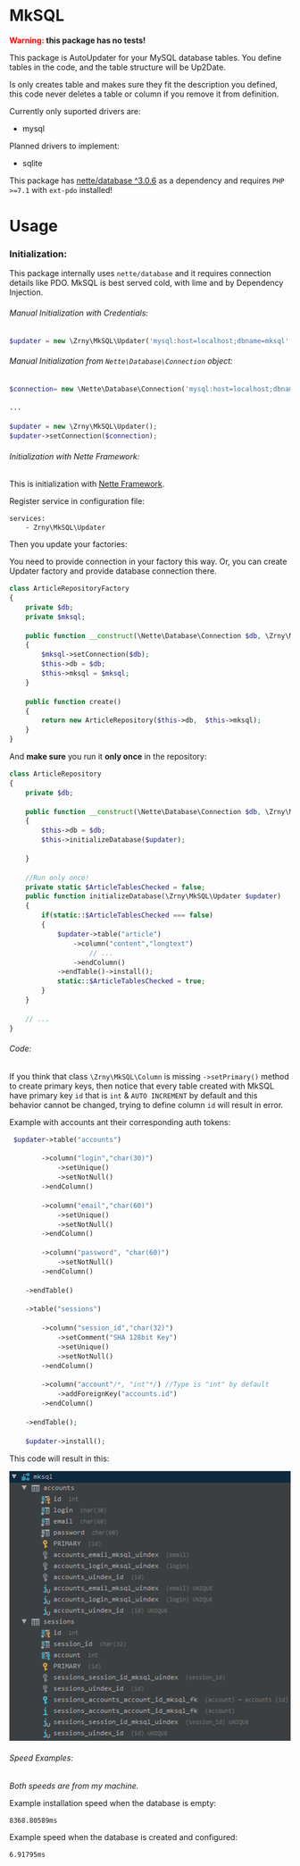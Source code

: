 # MkSQL 

**<span style="color:red;">Warning: </span> this package has no tests!**

This package is AutoUpdater for your MySQL database tables. You define tables 
in the code, and the table structure will be Up2Date.
 
Is only creates table and makes sure they fit the description you defined, 
this code never deletes a table or column if you remove it from definition. 
 
Currently only suported drivers are:
- mysql

Planned drivers to implement:
- sqlite 

This package has [nette/database ^3.0.6](https://github.com/nette/database) as a dependency and requires `PHP >=7.1` with `ext-pdo` installed!


# Usage

### Initialization:

This package internally uses `nette/database` and
it requires connection details like PDO. MkSQL is best 
served cold, with lime and by Dependency Injection.


###### Manual Initialization with Credentials:

```php
$updater = new \Zrny\MkSQL\Updater('mysql:host=localhost;dbname=mksql','root','');
```


###### Manual Initialization from `Nette\Database\Connection` object:

```php
$connection= new \Nette\Database\Connection('mysql:host=localhost;dbname=mksql','root','');

...

$updater = new \Zrny\MkSQL\Updater();
$updater->setConnection($connection);
```

###### Initialization with Nette Framework:

This is initialization with [Nette Framework](https://nette.org/).

Register service in configuration file:
```neon
services:
    - Zrny\MkSQL\Updater  
```

Then you update your factories:

You need to provide connection in your factory this way. 
Or, you can create Updater factory and provide database connection there.

```php  
class ArticleRepositoryFactory
{
    private $db;
    private $mksql;

    public function __construct(\Nette\Database\Connection $db, \Zrny\MkSQL\Updater $mksql)
    {
        $mksql->setConnection($db);
        $this->db = $db;
        $this->mksql = $mksql;
    }

    public function create()
    {
        return new ArticleRepository($this->db,  $this->mksql);
    }
}
```

And **make sure** you run it **only once** in the repository:

```php 
class ArticleRepository
{
    private $db;

    public function __construct(\Nette\Database\Connection $db, \Zrny\MkSQL\Updater $updater)
    {
        $this->db = $db;
        $this->initializeDatabase($updater);
   
    }

    //Run only once!
    private static $ArticleTablesChecked = false;
    public function initializeDatabase(\Zrny\MkSQL\Updater $updater)
    {
        if(static::$ArticleTablesChecked === false)
        {              
            $updater->table("article")
                ->column("content","longtext")
                    // ...
                ->endColumn()
            ->endTable()->install();
            static::$ArticleTablesChecked = true;
        }
    }
    
    // ...
}
``` 

###### Code:

If you think that class `\Zrny\MkSQL\Column` is missing `->setPrimary()` method to create primary keys,
then notice that every table created with MkSQL have primary key `id` 
that is `int` & `AUTO INCREMENT` by default and this behavior cannot 
be changed, trying to define column `id` will result in error.

Example with accounts ant their corresponding auth tokens: 

```php   
 $updater->table("accounts")

        ->column("login","char(30)")
            ->setUnique()
            ->setNotNull() 
        ->endColumn()

        ->column("email","char(60)")
            ->setUnique()
            ->setNotNull()
        ->endColumn()

        ->column("password", "char(60)")
            ->setNotNull()
        ->endColumn()

    ->endTable()

    ->table("sessions")

        ->column("session_id","char(32)")
            ->setComment("SHA 128bit Key")
            ->setUnique()
            ->setNotNull()
        ->endColumn()

        ->column("account"/*, "int"*/) //Type is "int" by default
            ->addForeignKey("accounts.id")
        ->endColumn()

    ->endTable();
   
    $updater->install(); 
```

This code will result in this:

![image](code_result.png)

###### Speed Examples:
 
*Both speeds are from my machine.*

Example installation speed when the database is empty:

    8368.80589ms
        
Example speed when the database is created and configured:

    6.91795ms 